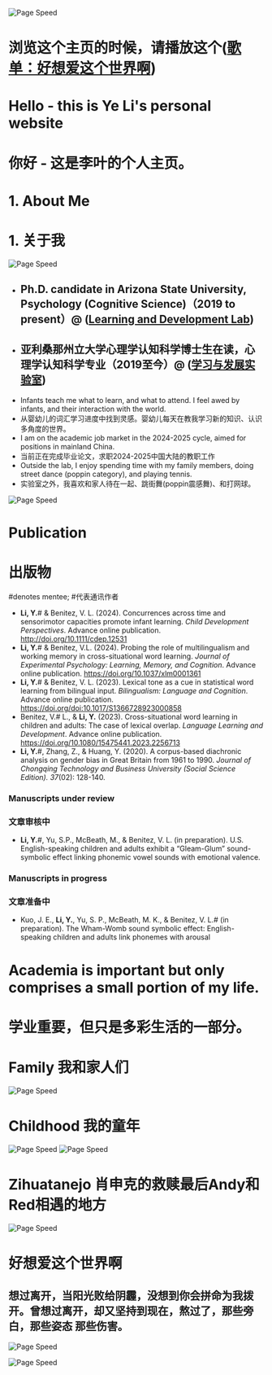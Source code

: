 ![Page Speed](/README_images/LofiGirl.JPG)

# 浏览这个主页的时候，请播放这个([歌单：好想爱这个世界啊](https://www.youtube.com/watch?v=eSvnAyHFoyo))

# Hello - this is Ye Li's personal website
# 你好 - 这是李叶的个人主页。

# 1. About Me
# 1. 关于我
![Page Speed](/README_images/YeLi-Small.jpg)
- ## Ph.D. candidate in Arizona State University, Psychology (Cognitive Science)（2019 to present）@ ([Learning and Development Lab](https://www.learndevlab.org/))
- ## 亚利桑那州立大学心理学认知科学博士生在读，心理学认知科学专业（2019至今）@ ([学习与发展实验室](https://www.learndevlab.org/))
- Infants teach me what to learn, and what to attend. I feel awed by infants, and their interaction with the world.
- 从婴幼儿的词汇学习进度中找到灵感。婴幼儿每天在教我学习新的知识、认识多角度的世界。
- I am on the academic job market in the 2024-2025 cycle, aimed for positions in mainland China.
- 当前正在完成毕业论文，求职2024-2025中国大陆的教职工作
- Outside the lab, I enjoy spending time with my family members, doing street dance (poppin category), and playing tennis.
- 实验室之外，我喜欢和家人待在一起、跳街舞(poppin震感舞)、和打网球。


![Page Speed](/README_images/publication.jpg)
# Publication
# 出版物
#denotes mentee; #代表通讯作者
- **Li, Y.**# & Benitez, V. L. (2024). Concurrences across time and sensorimotor capacities promote infant learning. *Child Development Perspectives*. Advance online publication. http://doi.org/10.1111/cdep.12531
- **Li, Y.**# & Benitez, V.L. (2024). Probing the role of multilingualism and working memory in cross-situational word learning. *Journal of Experimental Psychology: Learning, Memory, and Cognition*. Advance online publication. https://doi.org/10.1037/xlm0001361
- **Li, Y.**# & Benitez, V. L. (2023). Lexical tone as a cue in statistical word learning from bilingual input. *Bilingualism: Language and Cognition*. Advance online publication. https://doi.org/doi:10.1017/S1366728923000858
- Benitez, V.# L., & **Li, Y.** (2023). Cross-situational word learning in children and adults: The case of lexical overlap. *Language Learning and Development*. Advance online publication. https://doi.org/10.1080/15475441.2023.2256713 
- **Li, Y.**#, Zhang, Z., & Huang, Y. (2020). A corpus-based diachronic analysis on gender bias in Great Britain from 1961 to 1990. *Journal of Chongqing Technology and Business University (Social Science Edition). 37*(02): 128-140.
### Manuscripts under review
### 文章审核中
- **Li, Y.**#, Yu, S.P., McBeath, M., & Benitez, V. L. (in preparation). U.S. English-speaking children and adults exhibit a “Gleam-Glum” sound-symbolic effect linking phonemic vowel sounds with emotional valence.
### Manuscripts in progress
### 文章准备中
- Kuo, J. E., **Li, Y.**, Yu, S. P., McBeath, M. K., & Benitez, V. L.# (in preparation). The Wham-Womb sound symbolic effect: English-speaking children and adults link phonemes with arousal



# Academia is important but only comprises a small portion of my life.
# 学业重要，但只是多彩生活的一部分。

# Family 我和家人们
![Page Speed](/README_images/Family.jpg)


# Childhood 我的童年
![Page Speed](/README_images/Ye_baby.jpg)
![Page Speed](/README_images/LittleYe.jpeg)


# Zihuatanejo 肖申克的救赎最后Andy和Red相遇的地方
![Page Speed](/README_images/Zihuatanejo.jpg)


# 好想爱这个世界啊
## 想过离开，当阳光败给阴霾，没想到你会拼命为我拨开。曾想过离开，却又坚持到现在，熬过了，那些旁白，那些姿态 那些伤害。
![Page Speed](/README_images/lovetheworld.jpg)



![Page Speed](/README_images/LofiGirl.JPG)
